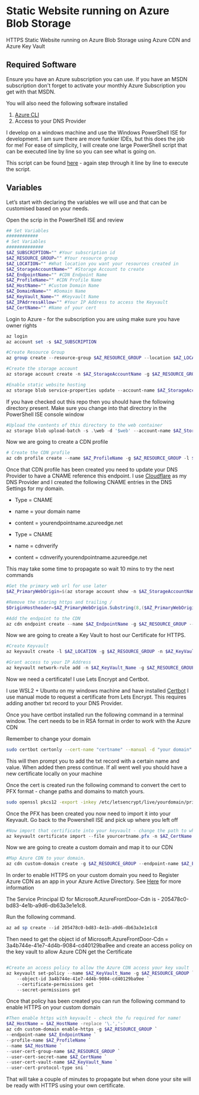# Static Website running on Azure Blob Storage

HTTPS Static Website running on Azure Blob Storage using Azure CDN and Azure Key Vault

## Required Software

Ensure you have an Azure subscription you can use. If you have an MSDN subscription don't forget to activate your monthly Azure Subscription you get with that MSDN.

You will also need the following software installed

1. [Azure CLI](https://learn.microsoft.com/en-us/cli/azure/install-azure-cli)
2. Access to your DNS Provider

I develop on a windows machine and use the Windows PowerShell ISE for development. I am sure there are more funkier IDEs, but this does the job for me! For ease of simplicity, I will create one large PowerShell script that can be executed line by line so you can see what is going on.

This script can be found [here](https://github.com/theinsideleft/staticwebsite) - again step through it line by line to execute the script.

## Variables

Let’s start with declaring the variables we will use and that can be customised based on your needs.

Open the scrip in the PowerShell ISE and review

```powershell
## Set Variables
############
# Set Variables
##############
$AZ_SUBSCRIPTION="" #Your subscription id
$AZ_RESOURCE_GROUP="" #Your resource group
$AZ_LOCATION="" #What location you want your resources created in
$AZ_StorageAccountName="" #Storage Account to create
$AZ_EndpointName="" #CDN Endpoint Name
$AZ_ProfileName="" #CDN Profile Name
$AZ_HostName="" #Custom Domain Name
$AZ_DomainName="" #Domain Name
$AZ_KeyVault_Name="" #Keyvault Name
$AZ_IPAdrressAllow="" #Your IP Address to access the Keyvault
$AZ_CertName="" #Name of your cert

```

Login to Azure - for the subscription you are using make sure you have owner rights

```powershell
az login
az account set -s $AZ_SUBSCRIPTION

#Create Resource Group
az group create --resource-group $AZ_RESOURCE_GROUP --location $AZ_LOCATION

#Create the storage account 
az storage account create -n $AZ_StorageAccountName -g $AZ_RESOURCE_GROUP --sku Standard_LRS --min-tls-version TLS1_2

#Enable static website hosting
az storage blob service-properties update --account-name $AZ_StorageAccountName --static-website --404-document 404.html --index-document index.html

```

If you have checked out this repo then you should have the following directory present. Make sure you change into that directory in the PowerShell ISE console window

```powershell
#Upload the contents of this directory to the web container
az storage blob upload-batch -s .\web -d '$web' --account-name $AZ_StorageAccountName --content-type 'text/html; charset=utf-8'
```

Now we are going to create a CDN profile

```powershell
# Create the CDN profile
az cdn profile create --name $AZ_ProfileName -g $AZ_RESOURCE_GROUP -l $AZ_LOCATION --sku Standard_Microsoft
```

Once that CDN profile has been created you need to update your DNS Provider to have a CNAME reference this endpoint. I use [Cloudflare](https://www.cloudflare.com/) as my DNS Provider and I created the following CNAME entries in the DNS Settings for my domain.

* Type = CNAME
* name = your domain name
* content = yourendpointname.azureedge.net

* Type = CNAME
* name = cdnverify
* content = cdnverify.yourendpointname.azureedge.net

This may take some time to propagate so wait 10 mins to try the next commands

```powershell
#Get the primary web url for use later
$AZ_PrimaryWebOrigin=$(az storage account show -n $AZ_StorageAccountName -g $AZ_RESOURCE_GROUP --query "primaryEndpoints.web" --output tsv)

#Remove the staring https and trailing /
$OriginHostheader=$AZ_PrimaryWebOrigin.Substring(8,($AZ_PrimaryWebOrigin.Length - 9))

#Add the endpoint to the CDN 
az cdn endpoint create --name $AZ_EndpointName -g $AZ_RESOURCE_GROUP --profile-name $AZ_ProfileName --origin $OriginHostheader 80 443 --origin-host-header $OriginHostheader
```

Now we are going to create a Key Vault to host our Certificate for HTTPS.

```powershell
#Create Keyvault
az keyvault create -l $AZ_LOCATION -g $AZ_RESOURCE_GROUP -n $AZ_KeyVault_Name --sku Standard --default-action Deny

#Grant access to your IP Address
az keyvault network-rule add -n $AZ_KeyVault_Name -g $AZ_RESOURCE_GROUP --ip-address $AZ_IPAdrressAllow

```

Now we need a certificate! I use Lets Encrypt and Certbot.

I use WSL2 + Ubuntu on my windows machine and have installed [Certbot](https://eff-certbot.readthedocs.io/en/stable/using.html#manual) I use  manual mode to request a certificate from Lets Encrypt. This requires adding another txt record to your DNS Provider. 

Once you have certbot installed run the following command in a terminal window. The cert needs to be in RSA format in order to work with the Azure CDN

Remember to change your domain

```bash
sudo certbot certonly --cert-name "certname" --manual -d "your domain" --key-type rsa --preferred-challenges dns
```

This will then prompt you to add the txt record with a certain name and value. When added then press continue. If all went well you should have a new certificate locally on your machine

Once the cert is created run the following command to convert the cert to PFX format - change paths and domains to match yours.

```bash
sudo openssl pkcs12 -export -inkey /etc/letsencrypt/live/yourdomain/privkey.pem -in /etc/letsencrypt/live/yourdomain/fullchain.pem -name yourdoamin -out yourcertname.pfx

```

Once the PFX has been created you now need to import it into your Keyvault. Go back to the Powershell ISE and pick up where you left off

```powershell
#Now import that certificate into your keyvault - change the path to where your pfx was created
az keyvault certificate import --file yourcertname.pfx -n $AZ_CertName --vault-name $AZ_KeyVault_Name
```

Now we are going to create a custom domain and map it to our CDN

```powershell
#Map Azure CDN to your domain.
az cdn custom-domain create -g $AZ_RESOURCE_GROUP --endpoint-name $AZ_EndpointName --profile-name $AZ_ProfileName -n $AZ_DomainName  --hostname $AZ_HostName
```

In order to enable HTTPS on your custom domain you need to Register Azure CDN as an app in your Azure Active Directory.
See [Here](https://learn.microsoft.com/en-us/azure/cdn/cdn-custom-ssl?tabs=option-2-enable-https-with-your-own-certificate) for more information

The Service Principal ID for Microsoft.AzureFrontDoor-Cdn is - 205478c0-bd83-4e1b-a9d6-db63a3e1e1c8. 

Run the following command.

```powershell
az ad sp create --id 205478c0-bd83-4e1b-a9d6-db63a3e1e1c8
```

Then need to get the object id of Microsoft.AzureFrontDoor-Cdn = 3a4b744e-41e7-4d4b-9084-cd40129ba9ee and create an access policy on the key vault to allow Azure CDN get the Certificate

```powershell

#Create an access policy to allow the Azure CDN access your key vault
az keyvault set-policy --name $AZ_KeyVault_Name -g $AZ_RESOURCE_GROUP `
    --object-id 3a4b744e-41e7-4d4b-9084-cd40129ba9ee `
    --certificate-permissions get  `
    --secret-permissions get 
```

Once that policy has been created you can run the following command to enable HTTPS on your custom domain

```powershell
#Then enable https with keyvault - check the fu required for name!
$AZ_HostName = $AZ_HostName -replace '\.','-'
az cdn custom-domain enable-https -g $AZ_RESOURCE_GROUP `
--endpoint-name $AZ_EndpointName `
--profile-name $AZ_ProfileName `
--name $AZ_HostName `
--user-cert-group-name $AZ_RESOURCE_GROUP `
--user-cert-secret-name $AZ_CertName `
--user-cert-vault-name $AZ_KeyVault_Name `
--user-cert-protocol-type sni `
```

That will take a couple of minutes to propagate but when done your site will be ready with HTTPS using your own certificate.
